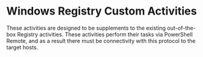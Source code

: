 <h1>Windows Registry Custom Activities</h1>
These activities are designed to be supplements to the existing out-of-the-box Registry activities.  These activities perform their tasks via PowerShell Remote, and as a result there must be connectivity with this protocol to the target hosts.
